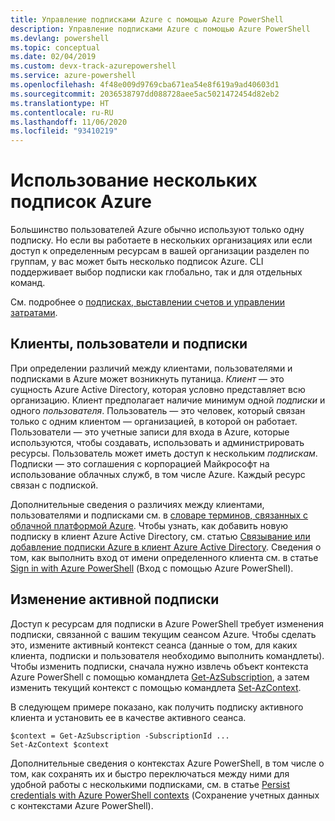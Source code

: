 ```yaml
---
title: Управление подписками Azure с помощью Azure PowerShell
description: Управление подписками Azure с помощью Azure PowerShell
ms.devlang: powershell
ms.topic: conceptual
ms.date: 02/04/2019
ms.custom: devx-track-azurepowershell
ms.service: azure-powershell
ms.openlocfilehash: 4f48e009d9769cba671ea54e8f619a9ad40603d1
ms.sourcegitcommit: 2036538797dd088728aee5ac5021472454d82eb2
ms.translationtype: HT
ms.contentlocale: ru-RU
ms.lasthandoff: 11/06/2020
ms.locfileid: "93410219"
---
```

# <a name="use-multiple-azure-subscriptions"></a>Использование нескольких подписок Azure

Большинство пользователей Azure обычно используют только одну подписку. Но если вы работаете в нескольких организациях или если доступ к определенным ресурсам в вашей организации разделен по группам, у вас может быть несколько подписок Azure. CLI поддерживает выбор подписки как глобально, так и для отдельных команд.

См. подробнее о [подписках, выставлении счетов и управлении затратами](/azure/billing/).

## <a name="tenants-users-and-subscriptions"></a>Клиенты, пользователи и подписки

При определении различий между клиентами, пользователями и подписками в Azure может возникнуть путаница. _Клиент_ — это сущность Azure Active Directory, которая условно представляет всю организацию. Клиент предполагает наличие минимум одной _подписки_ и одного _пользователя_. Пользователь — это человек, который связан только с одним клиентом — организацией, в которой он работает. Пользователи — это учетные записи для входа в Azure, которые используются, чтобы создавать, использовать и администрировать ресурсы.
Пользователь может иметь доступ к нескольким _подпискам_. Подписки — это соглашения с корпорацией Майкрософт на использование облачных служб, в том числе Azure. Каждый ресурс связан с подпиской.

Дополнительные сведения о различиях между клиентами, пользователями и подписками см. в [словаре терминов, связанных с облачной платформой Azure](/azure/azure-glossary-cloud-terminology).  Чтобы узнать, как добавить новую подписку в клиент Azure Active Directory, см. статью [Связывание или добавление подписки Azure в клиент Azure Active Directory](/azure/active-directory/active-directory-how-subscriptions-associated-directory).
Сведения о том, как выполнить вход от имени определенного клиента см. в статье [Sign in with Azure PowerShell](/powershell/azure/authenticate-azureps) (Вход с помощью Azure PowerShell).

## <a name="change-the-active-subscription"></a>Изменение активной подписки

Доступ к ресурсам для подписки в Azure PowerShell требует изменения подписки, связанной с вашим текущим сеансом Azure.
Чтобы сделать это, измените активный контекст сеанса (данные о том, для каких клиента, подписки и пользователя необходимо выполнить командлеты).
Чтобы изменить подписки, сначала нужно извлечь объект контекста Azure PowerShell с помощью командлета [Get-AzSubscription](/powershell/module/az.accounts/get-azsubscription), а затем изменить текущий контекст с помощью командлета [Set-AzContext](/powershell/module/az.accounts/set-azcontext).

В следующем примере показано, как получить подписку активного клиента и установить ее в качестве активного сеанса.

```powershell-interactive
$context = Get-AzSubscription -SubscriptionId ...
Set-AzContext $context
```

Дополнительные сведения о контекстах Azure PowerShell, в том числе о том, как сохранять их и быстро переключаться между ними для удобной работы с несколькими подписками, см. в статье [Persist credentials with Azure PowerShell contexts](context-persistence.md) (Сохранение учетных данных с контекстами Azure PowerShell).
